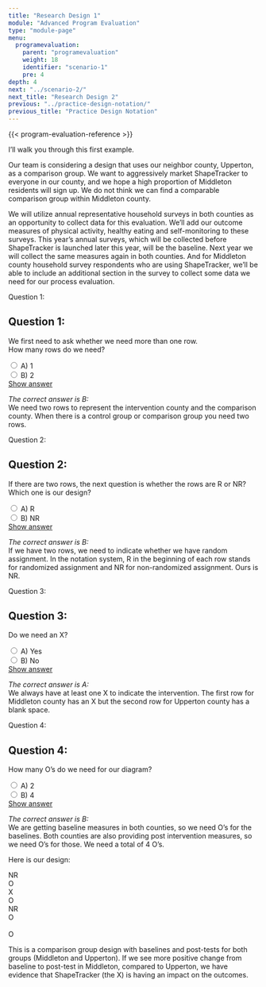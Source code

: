```yaml
---
title: "Research Design 1"
module: "Advanced Program Evaluation"
type: "module-page"
menu:
  programevaluation:
    parent: "programevaluation"
    weight: 18
    identifier: "scenario-1"
    pre: 4
depth: 4
next: "../scenario-2/"
next_title: "Research Design 2"
previous: "../practice-design-notation/"
previous_title: "Practice Design Notation"
---
```


{{< program-evaluation-reference >}}

I’ll walk you through this first example.

Our team is considering a design that uses our neighbor county, Upperton, as a comparison group. We want to aggressively market ShapeTracker to everyone in our county, and we hope a high proportion of Middleton residents will sign up. We do not think we can find a comparable comparison group within Middleton county.

We will utilize annual representative household surveys in both counties as an opportunity to collect data for this evaluation. We’ll add our outcome measures of physical activity, healthy eating and self-monitoring to these surveys. This year’s annual surveys, which will be collected before ShapeTracker is launched later this year, will be the baseline. Next year we will collect the same measures again in both counties. And for Middleton county household survey respondents who are using ShapeTracker, we’ll be able to include an additional section in the survey to collect some data we need for our process evaluation.

<div class="cases">
<div class="casetitle" aria-hidden="true">
    Question 1:
</div><!-- /.casetitle -->
<div class="casecontent">
<div class="casequestion" aria-labelledby="qnum1" role="radiogroup">
<h2 class="d-none" id="qnum1">Question 1:</h2>
<p class="answer-value">We first need to ask whether we need more than one row.<br />
How many rows do we need?</p>
<div class="answer-value md-radio">
<input name="question01" id="question01a" type="radio" value="A">
<label for="question01a">A)
1
</label>
</div>
<div class="answer-value md-radio">
<input name="question01" id="question01b" type="radio" value="B">
<label for="question01b">B)
2
</label>
</div>
</div><!-- /.casequestion -->
<div class="casesanswerdisplay">
<a class="moretoggle btn btn-link" href="#q01">Show answer <i class="fas fa-angle-double-right"></i></a>
<div class="toggleable" id="q01">
<p>
<i>The correct answer is B:</i><br />
We need two rows to represent the intervention county and the comparison county. When there is a control group or comparison group you need two rows.
</p>
</div>
</div>
</div><!-- /.casecontent -->
</div><!-- /.cases -->


<div class="cases">
<div class="casetitle" aria-hidden="true">
    Question 2:
</div><!-- /.casetitle -->
<div class="casecontent">
<div class="casequestion" aria-labelledby="qnum2" role="radiogroup">
<h2 class="d-none" id="qnum2">Question 2:</h2>
<p class="answer-value">If there are two rows, the next question is whether the rows are R or NR? Which one is our design?</p>
<div class="answer-value md-radio">
<input name="question02" id="question02a" type="radio" value="A">
<label for="question02a">A)
R
</label>
</div>
<div class="answer-value md-radio">
<input name="question02" id="question02b" type="radio" value="B">
<label for="question02b">B)
NR
</label>
</div>
</div><!-- /.casequestion -->
<div class="casesanswerdisplay">
<a class="moretoggle btn btn-link" href="#q02">Show answer <i class="fas fa-angle-double-right"></i></a>
<div class="toggleable" id="q02">
<p>
<i>The correct answer is B:</i><br />
If we have two rows, we need to indicate whether we have random assignment. In the notation system, R in the beginning of each row stands for randomized assignment and NR for non-randomized assignment. Ours is NR.
</p>
</div>
</div>
</div><!-- /.casecontent -->
</div><!-- /.cases -->


<div class="cases">
<div class="casetitle" aria-hidden="true">
    Question 3:
</div><!-- /.casetitle -->
<div class="casecontent">
<div class="casequestion" aria-labelledby="qnum3" role="radiogroup">
<h2 class="d-none" id="qnum3">Question 3:</h2>
<p class="answer-value">Do we need an X?</p>
<div class="answer-value md-radio">
<input name="question03" id="question03a" type="radio" value="A">
<label for="question03a">A)
Yes
</label>
</div>
<div class="answer-value md-radio">
<input name="question03" id="question03b" type="radio" value="B">
<label for="question03b">B)
No
</label>
</div>
</div><!-- /.casequestion -->
<div class="casesanswerdisplay">
<a class="moretoggle btn btn-link" href="#q03">Show answer <i class="fas fa-angle-double-right"></i></a>
<div class="toggleable" id="q03">
<p>
<i>The correct answer is A:</i><br />
We always have at least one X to indicate the intervention. The first row for Middleton county has an X but the second row for Upperton county has a blank space.
</p>
</div>
</div>
</div><!-- /.casecontent -->
</div><!-- /.cases -->


<div class="cases">
<div class="casetitle" aria-hidden="true">
    Question 4:
</div><!-- /.casetitle -->
<div class="casecontent">
<div class="casequestion" aria-labelledby="qnum4" role="radiogroup">
<h2 class="d-none" id="qnum4">Question 4:</h2>
<p class="answer-value">How many O’s do we need for our diagram?</p>
<div class="answer-value md-radio">
<input name="question04" id="question04a" type="radio" value="A">
<label for="question04a">A)
2
</label>
</div>
<div class="answer-value md-radio">
<input name="question04" id="question04b" type="radio" value="B">
<label for="question04b">B)
4
</label>
</div>
</div><!-- /.casequestion -->
<div class="casesanswerdisplay">
<a class="moretoggle btn btn-link" href="#q04">Show answer <i class="fas fa-angle-double-right"></i></a>
<div class="toggleable" id="q04">
<p>
<i>The correct answer is B:</i><br />
We are getting baseline measures in both counties, so we need O’s for the baselines. Both counties are also providing post intervention measures, so we need O’s for those. We need a total of 4 O’s.
</p>
<p>Here is our design:</p>
<div class="d-flex justify-content-center randomized-notation th1">
    <div class="cell th1">
        NR
    </div>
    <div class="cell th1">
        O
    </div>
    <div class="cell th1">
        X
    </div>
    <div class="cell th1">
        O
    </div>
</div>
<div class="d-flex justify-content-center randomized-notation th1 mb-3">
    <div class="cell th1">
        NR
    </div>
    <div class="cell th1">
        O
    </div>
    <div class="cell th1">
        &nbsp;
    </div>
    <div class="cell th1">
        O
    </div>
</div>
</div>
</div>
</div><!-- /.casecontent -->
</div><!-- /.cases -->

This is a comparison group design with baselines and post-tests for both groups (Middleton and Upperton). If we see more positive change from baseline to post-test in Middleton, compared to Upperton, we have evidence that ShapeTracker (the X) is having an impact on the outcomes.
